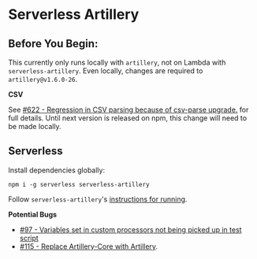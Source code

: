 # Serverless Artillery

## Before You Begin:

This currently only runs locally with `artillery`, not on Lambda with `serverless-artillery`. Even locally, changes are required to `artillery@v1.6.0-26`.

**CSV**

See [#622 - Regression in CSV parsing because of csv-parse upgrade.](https://github.com/artilleryio/artillery/issues/622) for full details. Until next version is released on npm, this change will need to be made locally.

## Serverless

Install dependencies globally:

    npm i -g serverless serverless-artillery

Follow `serverless-artillery`'s [instructions for running](https://github.com/Nordstrom/serverless-artillery#quick-start--finish).

**Potential Bugs**

- [#97 - Variables set in custom processors not being picked up in test script](https://github.com/Nordstrom/serverless-artillery/issues/97)
- [#115 - Replace Artillery-Core with Artillery](https://github.com/Nordstrom/serverless-artillery/issues/115).
